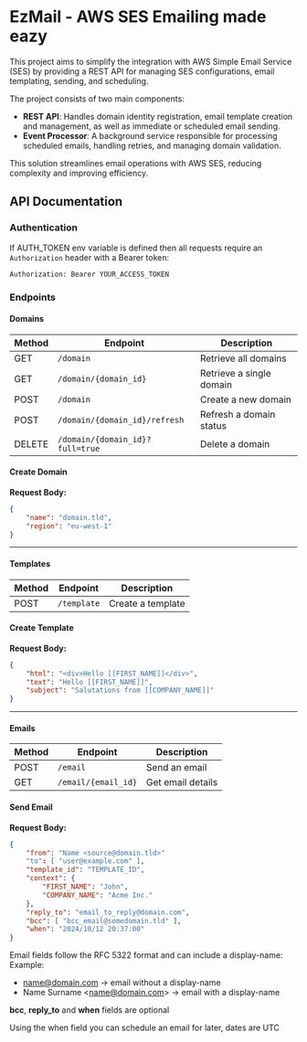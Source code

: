 # EzMail - AWS SES Emailing made eazy

This project aims to simplify the integration with AWS Simple Email Service (SES) by providing a REST API for managing SES configurations, email templating, sending, and scheduling.

The project consists of two main components:

- **REST API**: Handles domain identity registration, email template creation and management, as well as immediate or scheduled email sending.
- **Event Processor**: A background service responsible for processing scheduled emails, handling retries, and managing domain validation.

This solution streamlines email operations with AWS SES, reducing complexity and improving efficiency.



## API Documentation


### Authentication

If AUTH_TOKEN env variable is defined then all requests require an `Authorization` header with a Bearer token:

```
Authorization: Bearer YOUR_ACCESS_TOKEN
```

### Endpoints

#### Domains

| Method | Endpoint                        | Description                        |
| ------ | ------------------------------- | ---------------------------------- |
| GET    | `/domain`                       | Retrieve all domains               |
| GET    | `/domain/{domain_id}`           | Retrieve a single domain           |
| POST   | `/domain`                       | Create a new domain                |
| POST   | `/domain/{domain_id}/refresh`   | Refresh a domain status            |
| DELETE | `/domain/{domain_id}?full=true` | Delete a domain                    |

#### Create Domain

**Request Body:**

```json
{
    "name": "domain.tld",
    "region": "eu-west-1"
}
```

---

#### Templates

| Method | Endpoint    | Description       |
| ------ | ----------- | ----------------- |
| POST   | `/template` | Create a template |

#### Create Template

**Request Body:**

```json
{
    "html": "<div>Hello [[FIRST_NAME]]</div>",
    "text": "Hello [[FIRST_NAME]]",
    "subject": "Salutations from [[COMPANY_NAME]]"
}
```

---

#### Emails

| Method | Endpoint            | Description       |
| ------ | ------------------- | ----------------- |
| POST   | `/email`            | Send an email     |
| GET    | `/email/{email_id}` | Get email details |

#### Send Email

**Request Body:**

```json
{
    "from": "Name <source@domain.tld>"
    "to": [ "user@example.com" ],
    "template_id": "TEMPLATE_ID",
    "context": {
        "FIRST_NAME": "John",
        "COMPANY_NAME": "Acme Inc."
    },
    "reply_to": "email_to_reply@domain.com",
    "bcc": [ "bcc_email@somedomain.tld" ],
    "when": "2024/10/12 20:37:00"
}
```

Email fields follow the RFC 5322 format and can include a display-name:
Example:

- name@domain.com -> email without a display-name
- Name Surname &lt;name@domain.com&gt; -> email with a display-name

**bcc**, **reply_to** and **when** fields are optional

Using the when field you can schedule an email for later, dates are UTC
